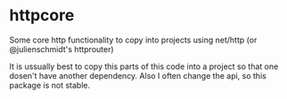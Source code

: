 # httpcore
Some core http functionality to copy into projects using net/http (or @julienschmidt's httprouter)

It is ussually best to copy this parts of this code into a project so that one dosen't have another dependency. Also I often change the api, so this package is not stable.

